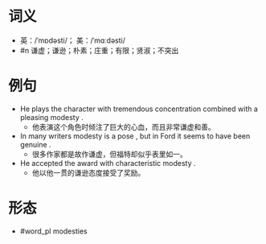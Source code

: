 # 词义
- 英：/ˈmɒdəsti/； 美：/ˈmɑːdəsti/
- #n 谦虚；谦逊；朴素；庄重；有限；贤淑；不突出
# 例句
- He plays the character with tremendous concentration combined with a pleasing modesty .
	- 他表演这个角色时倾注了巨大的心血，而且非常谦虚和善。
- In many writers modesty is a pose , but in Ford it seems to have been genuine .
	- 很多作家都是故作谦虚，但福特却似乎表里如一。
- He accepted the award with characteristic modesty .
	- 他以他一贯的谦逊态度接受了奖励。
# 形态
- #word_pl modesties
